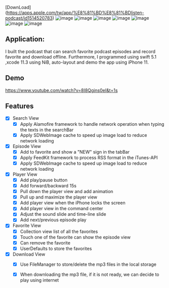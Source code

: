 [DownLoad] (https://apps.apple.com/tw/app/%E8%81%BD%E8%81%BDlisten-podcast/id1514520783)
![image](https://github.com/chialin-liu/podcast/blob/master/podcast_screenShot/Simulator%20Screen%20Shot%20-%20iPhone%2011%20-%202020-05-20%20at%2011.43.02.png "Search View")
![image](https://github.com/chialin-liu/podcast/blob/master/podcast_screenShot/Simulator%20Screen%20Shot%20-%20iPhone%2011%20-%202020-05-20%20at%2011.43.18.png "Episode View")
![image](https://github.com/chialin-liu/podcast/blob/master/podcast_screenShot/Simulator%20Screen%20Shot%20-%20iPhone%2011%20-%202020-05-20%20at%2011.43.37.png "Play View")
![image](https://github.com/chialin-liu/podcast/blob/master/podcast_screenShot/Simulator%20Screen%20Shot%20-%20iPhone%2011%20-%202020-05-20%20at%2011.43.49.png "Favorites View")
![image](https://github.com/chialin-liu/podcast/blob/master/podcast_screenShot/Simulator%20Screen%20Shot%20-%20iPhone%2011%20-%202020-05-20%20at%2011.44.04.png "Download View")
![image](https://github.com/chialin-liu/podcast/blob/master/podcast_screenShot/S__2465805.jpg "Lockscreen View")
![image](https://github.com/chialin-liu/podcast/blob/master/podcast_screenShot/S__2465807.jpg "Command Center")

## Application: 

I built the podcast that can search favorite podcast episodes and record favorite and download offline. Furthermore, I programmed using swift 5.1 ,xcode 11.3 using NiB, auto-layout and demo the app using iPhone 11.

## Demo
https://www.youtube.com/watch?v=8I8Qgjns0eI&t=1s

## Features
- [x] Search View
     - [x] Apply Alamofire framework to handle network operation when typing the texts in the searchBar
     - [x] Apply SDWebImage cache to speed up image load to reduce network loading
     
- [x] Episode View
     - [x] Add to favorite and show a "NEW" sign in the tabBar
     - [x] Apply FeedKit framework to process RSS format in the iTunes-API
     - [x] Apply SDWebImage cache to speed up image load to reduce network loading
     
- [x] Player View
     - [x] Add play/pause button
     - [x] Add forward/backward 15s
     - [x] Pull down the player view and add animation
     - [x] Pull up and maximize the player view
     - [x] Add player view when the iPhone locks the screen
     - [x] Add player view in the command center
     - [x] Adjust the sound slide and time-line slide
     - [x] Add next/previous episode play
     
- [x] Favorite View
     - [x] Collection view list of all the favorites
     - [x] Touch one of the favorite can show the episode view
     - [x] Can remove the favorite
     - [x] UserDefaults to store the favorites

- [x] Download View
     - [x] Use FileManager to store/delete the mp3 files in the local storage
     - [x] When downloading the mp3 file, if it is not ready, we can decide to play using internet
    
